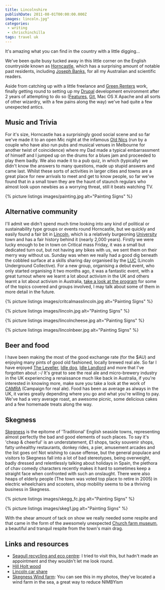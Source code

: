 ```yaml
---
title: Lincolnshire
publishDate: 2011-08-01T00:00:00.000Z
images: lincoln.jpg"
categories:
 - writing
 - chrischinchilla
tags: travel uk
---
```


It's amazing what you can find in the country with a little digging...

We've been quite busy tucked away in this little corner on the English countryside known as <a href="https://en.wikipedia.org/wiki/Horncastle,_Lincolnshire" target="_blank">Horncastle</a>, which has a surprising amount of notable past residents, including <a href="https://en.wikipedia.org/wiki/Joseph_Banks" target="_blank">Joseph Banks</a>, for all my Australian and scientific readers.

Aside from catching up with a little freelance and <a href="https://www.greenrenters.org" target="_blank">Green Renters</a> work, finally getting round to setting up my <a href="https://www.drupal.org" target="_blank">Drupal</a> development environment after 2 years of attempting to do so (<a href="https://drupal.org/project/features" target="_blank">Features</a>, <a href="https://git-scm.com/" target="_blank">Git</a>, Mac OS X Apache and all sorts of other wizardry, with a few pains along the way) we've had quite a few unexpected antics.

## Music and Trivia
For it's size, Horncastle has a surprisingly good social scene and so far we've made it to an open Mic night at the infamous <a href="https://www.oldnickstavern.co.uk/" target="_blank">Old Nics</a> (run by a couple who have also run pubs and musical venues in Melbourne for another twist of coincidence) where my Dad made a typical embarrassment of himself and I jumped up on the drums for a blues jam and proceeded to play them badly. We also made it to a pub quiz, in which (typically) we didn't know the answers to many questions, made up stupid answers and came last. Whilst these sorts of activities in larger cities and towns are a great place for new arrivals to meet and get to know people, so far we've found that in a small town they are the haunt of staunch regulars who almost look upon newbies as a worrying threat, still it beats watching TV.

{% picture listings images/painting.jpg alt="Painting Signs" %}

## Alternative community
I'll admit we didn't spend much time looking into any kind of political or sustainability type groups or events round Horncastle, but we quickly and easily found a fair bit in <a href="https://en.wikipedia.org/wiki/Lincoln,_England" target="_blank">Lincoln</a>, which is a relatively burgeoning <a href="https://www.lincoln.ac.uk/home/" target="_blank">University</a> town and has a fair history behind it (nearly 2,000 years). Firstly we were lucky enough to be in town on Critical mass Friday, it was a small but dedicated turn out, but not having any bikes with us, we sent them on their merry way without us. Sunday was when we really had a good dig beneath the cobbled surface at a skills sharing day organised by the <a href="https://lincolnundergroundcollective.wordpress.com" target="_blank">LUC</a> (Lincoln Underground Collective). For a new group, organising a debut event, who only started organising it two months ago, it was a fantastic event, with a great turnout where we learnt a lot about activism in the UK and others learnt a lot about activism in Australia, <a href="https://lincolnundergroundcollective.files.wordpress.com/2011/07/skish-program.pdf" target="_blank">take a look at the program</a> for some of the topics covered and groups involved, I may talk about some of them in more detail in the future.

{% picture listings images/critcalmasslincoln.jpg alt="Painting Signs" %}

{% picture listings images/lincoln.jpg alt="Painting Signs" %}

{% picture listings images/lincolncheese.jpg alt="Painting Signs" %}

{% picture listings images/lincolnbeer.jpg alt="Painting Signs" %}

## Beer and food
I have been making the most of the good exchange rate (for the $AU) and enjoying many pints of good old fashioned, locally brewed real ale. So far I have enjoyed <a href="https://www.springhead.co.uk/the-leveller" target="_blank">The Leveller</a>, <a href="https://www.ratebeer.com/beer/idle-dog/96833/" target="_blank">Idle dog</a>, <a href="https://www.beermad.org.uk/cgi-bin/show_brewery_info.cgi?cookie=refresh&id=4249" target="_blank">Idle Landlord</a> and more that I've forgotten about :-/ It's great to see the real ale and micro-brewery industry in the UK experiencing a renaissance much like back in Australia, if you're interested in knowing more, make sure you take a look at the work of <a href="https://www.camra.org.uk/" target="_blank">CAMRA</a> (Campaign for real ale). Food has been as average as always in the UK, it varies greatly depending where you go and what you're willing to pay. We've had a very average roast, an awesome picnic, some delicious cakes and a few homemade treats along the way.

## Skegness
<a href="https://en.wikipedia.org/wiki/Skegness" target="_blank">Skegness</a> is the epitome of 'Traditional' English seaside towns, representing almost perfectly the bad and good elements of such places. To say it's 'cheap & cheerful' is an understatement, £1 shops, tacky souvenir shops, fatty unhealthy restaurants, donkey rides, a pier, amusement arcades and the list goes on! Not wishing to cause offense, but the general populace and visitors to Skegness fall into a lot of bad stereotypes, being overweight, badly dressed and relentlessly talking about holidays in Spain, the plethora of chav comedy characters recently makes it hard to sometimes keep a straight face when confronted with such an onslaught. There were also heaps of elderly people (The town was voted top place to retire in 2005) in electric wheelchairs and scooters, shop mobility seems to be a thriving business in Skegness.

{% picture listings images/skegg_fc.jpg alt="Painting Signs" %}

{% picture listings images/skeg1.jpg alt="Painting Signs" %}

With the shear amount of tack on show we really needed some respite and that came in the form of the awesomely unexpected <a href="https://churchfarmvillage.org.uk/" target="_blank">Church farm museum</a>, a beautiful and tranquil respite from the town's main drag.

## Links and resources
<ul><li><a href="https://www.seagullrecycling.org.uk" target="_blank">Seagull recycling and eco centre</a>: I tried to visit this, but hadn't made an appointment and they wouldn't let me look round.</li><li><a href="https://hillholtwood.com" target="_blank">Hill Holt wood</a></li><li><a href="https://lincolnbig.liftshare.com" target="_blank">Lincoln car share</a></li><li><a href="https://www.skegnesspier.co.uk/windfarm.html" target="_blank">Skegness Wind farm</a>: You can see this in my photos, they've located a wind farm in the sea, a great way to reduce NIMBYism</li></ul>
